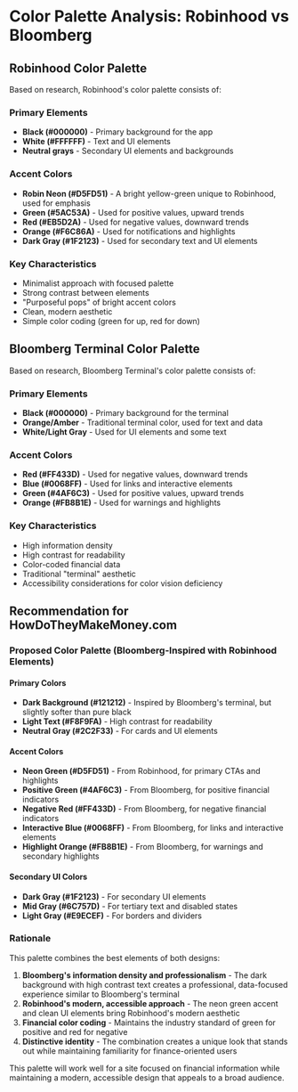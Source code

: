 # Color Palette Analysis: Robinhood vs Bloomberg

## Robinhood Color Palette

Based on research, Robinhood's color palette consists of:

### Primary Elements
- **Black (#000000)** - Primary background for the app
- **White (#FFFFFF)** - Text and UI elements
- **Neutral grays** - Secondary UI elements and backgrounds

### Accent Colors
- **Robin Neon (#D5FD51)** - A bright yellow-green unique to Robinhood, used for emphasis
- **Green (#5AC53A)** - Used for positive values, upward trends
- **Red (#EB5D2A)** - Used for negative values, downward trends
- **Orange (#F6C86A)** - Used for notifications and highlights
- **Dark Gray (#1F2123)** - Used for secondary text and UI elements

### Key Characteristics
- Minimalist approach with focused palette
- Strong contrast between elements
- "Purposeful pops" of bright accent colors
- Clean, modern aesthetic
- Simple color coding (green for up, red for down)

## Bloomberg Terminal Color Palette

Based on research, Bloomberg Terminal's color palette consists of:

### Primary Elements
- **Black (#000000)** - Primary background for the terminal
- **Orange/Amber** - Traditional terminal color, used for text and data
- **White/Light Gray** - Used for UI elements and some text

### Accent Colors
- **Red (#FF433D)** - Used for negative values, downward trends
- **Blue (#0068FF)** - Used for links and interactive elements
- **Green (#4AF6C3)** - Used for positive values, upward trends
- **Orange (#FB8B1E)** - Used for warnings and highlights

### Key Characteristics
- High information density
- High contrast for readability
- Color-coded financial data
- Traditional "terminal" aesthetic
- Accessibility considerations for color vision deficiency

## Recommendation for HowDoTheyMakeMoney.com

### Proposed Color Palette (Bloomberg-Inspired with Robinhood Elements)

#### Primary Colors
- **Dark Background (#121212)** - Inspired by Bloomberg's terminal, but slightly softer than pure black
- **Light Text (#F8F9FA)** - High contrast for readability
- **Neutral Gray (#2C2F33)** - For cards and UI elements

#### Accent Colors
- **Neon Green (#D5FD51)** - From Robinhood, for primary CTAs and highlights
- **Positive Green (#4AF6C3)** - From Bloomberg, for positive financial indicators
- **Negative Red (#FF433D)** - From Bloomberg, for negative financial indicators
- **Interactive Blue (#0068FF)** - From Bloomberg, for links and interactive elements
- **Highlight Orange (#FB8B1E)** - From Bloomberg, for warnings and secondary highlights

#### Secondary UI Colors
- **Dark Gray (#1F2123)** - For secondary UI elements
- **Mid Gray (#6C757D)** - For tertiary text and disabled states
- **Light Gray (#E9ECEF)** - For borders and dividers

### Rationale
This palette combines the best elements of both designs:
1. **Bloomberg's information density and professionalism** - The dark background with high contrast text creates a professional, data-focused experience similar to Bloomberg's terminal
2. **Robinhood's modern, accessible approach** - The neon green accent and clean UI elements bring Robinhood's modern aesthetic
3. **Financial color coding** - Maintains the industry standard of green for positive and red for negative
4. **Distinctive identity** - The combination creates a unique look that stands out while maintaining familiarity for finance-oriented users

This palette will work well for a site focused on financial information while maintaining a modern, accessible design that appeals to a broad audience.

